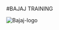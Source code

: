 #BAJAJ TRAINING

![Bajaj-logo](https://user-images.githubusercontent.com/60667917/213636544-17a08ab5-77e9-41eb-8c1b-7826573af656.jpeg)
